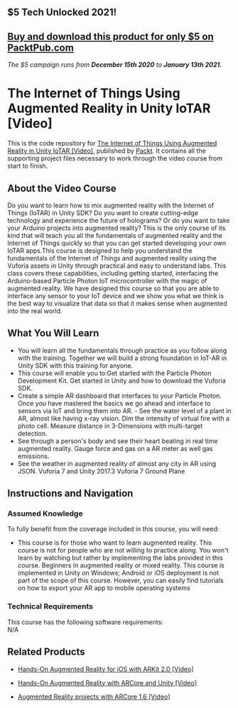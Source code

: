 ## $5 Tech Unlocked 2021!
[Buy and download this product for only $5 on PacktPub.com](https://www.packtpub.com/)
-----
*The $5 campaign         runs from __December 15th 2020__ to __January 13th 2021.__*




# The Internet of Things Using Augmented Reality in Unity IoTAR [Video]
This is the code repository for [The Internet of Things Using Augmented Reality in Unity IoTAR [Video]](https://www.packtpub.com/application-development/internet-things-using-augmented-reality-unity-iotar-video), published by [Packt](https://www.packtpub.com/?utm_source=github). It contains all the supporting project files necessary to work through the video course from start to finish.
## About the Video Course
Do you want to learn how to mix augmented reality with the Internet of Things (IoTAR) in Unity SDK? Do you want to create cutting-edge technology and experience the future of holograms? Or do you want to take your Arduino projects into augmented reality? This is the only course of its kind that will teach you all the fundamentals of augmented reality and the Internet of Things quickly so that you can get started developing your own IoTAR apps.This course is designed to help you understand the fundamentals of the Internet of Things and augmented reality using the Vuforia assets in Unity through practical and easy to understand labs. This class covers these capabilities, including getting started, interfacing the Arduino-based Particle Photon IoT microcontroller with the magic of augmented reality. We have designed this course so that you are able to interface any sensor to your IoT device and we show you what we think is the best way to visualize that data so that it makes sense when augmented into the real world.

<H2>What You Will Learn</H2>
<DIV class=book-info-will-learn-text>
<UL>
<LI> You will learn all the fundamentals through practice as you follow along with the training. Together we will build a strong foundation in IoT-AR in Unity SDK with this training for anyone. </LI>
<LI> This course will enable you to:Get started with the Particle Photon Development Kit. Get started in Unity and how to download the Vuforia SDK. </LI>
<LI> Create a simple AR dashboard that interfaces to your Particle Photon. Once you have mastered the basics we go ahead and interface to sensors via IoT and bring them into AR. - See the water level of a plant in AR, almost like having x-ray vision. Dim the intensity of virtual fire with a photo cell. Measure distance in 3-Dimensions with multi-target detection.</LI>
<LI> See through a person's body and see their heart beating in real time augmented reality. Gauge force and gas on a AR meter as well gas emissions.</LI>
<LI> See the weather in augmented reality of almost any city in AR using JSON. Vuforia 7 and Unity 2017.3 Vuforia 7 Ground Plane</LI>
</UL></DIV>

## Instructions and Navigation
### Assumed Knowledge
To fully benefit from the coverage included in this course, you will need:<br/>
<DIV class=book-info-will-learn-text>
<UL>
<LI> This course is for those who want to learn augmented reality. This course is not for people who are not willing to practice along. You won't learn by watching but rather by implementing the labs provided in this course. Beginners in augmented reality or mixed reality. This course is implemented in Unity on Windows; Android or iOS deployment is not part of the scope of this course. However, you can easily find tutorials on how to export your AR app to mobile operating systems</LI>
</UL>
<DIV>

### Technical Requirements
This course has the following software requirements:<br/>
N/A

## Related Products
* [Hands-On Augmented Reality for iOS with ARKit 2.0 [Video]](https://www.packtpub.com/application-development/hands-augmented-reality-ios-arkit-20-video)

* [Hands-On Augmented Reality with ARCore and Unity [Video]](https://www.packtpub.com/application-development/hands-augmented-reality-arcore-and-unity-video)

* [Augmented Reality projects with ARCore 1.6 [Video]](https://www.packtpub.com/application-development/augmented-reality-projects-arcore-16-video)
